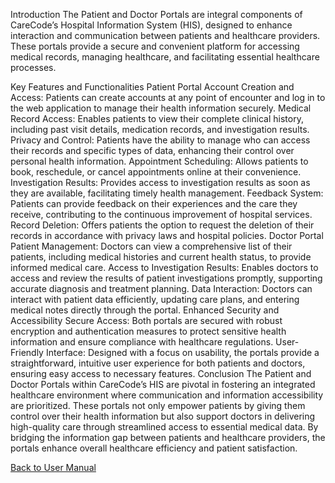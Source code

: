 Introduction
The Patient and Doctor Portals are integral components of CareCode’s Hospital Information System (HIS), designed to enhance interaction and communication between patients and healthcare providers. These portals provide a secure and convenient platform for accessing medical records, managing healthcare, and facilitating essential healthcare processes.

Key Features and Functionalities
Patient Portal
Account Creation and Access: Patients can create accounts at any point of encounter and log in to the web application to manage their health information securely.
Medical Record Access: Enables patients to view their complete clinical history, including past visit details, medication records, and investigation results.
Privacy and Control: Patients have the ability to manage who can access their records and specific types of data, enhancing their control over personal health information.
Appointment Scheduling: Allows patients to book, reschedule, or cancel appointments online at their convenience.
Investigation Results: Provides access to investigation results as soon as they are available, facilitating timely health management.
Feedback System: Patients can provide feedback on their experiences and the care they receive, contributing to the continuous improvement of hospital services.
Record Deletion: Offers patients the option to request the deletion of their records in accordance with privacy laws and hospital policies.
Doctor Portal
Patient Management: Doctors can view a comprehensive list of their patients, including medical histories and current health status, to provide informed medical care.
Access to Investigation Results: Enables doctors to access and review the results of patient investigations promptly, supporting accurate diagnosis and treatment planning.
Data Interaction: Doctors can interact with patient data efficiently, updating care plans, and entering medical notes directly through the portal.
Enhanced Security and Accessibility
Secure Access: Both portals are secured with robust encryption and authentication measures to protect sensitive health information and ensure compliance with healthcare regulations.
User-Friendly Interface: Designed with a focus on usability, the portals provide a straightforward, intuitive user experience for both patients and doctors, ensuring easy access to necessary features.
Conclusion
The Patient and Doctor Portals within CareCode’s HIS are pivotal in fostering an integrated healthcare environment where communication and information accessibility are prioritized. These portals not only empower patients by giving them control over their health information but also support doctors in delivering high-quality care through streamlined access to essential medical data. By bridging the information gap between patients and healthcare providers, the portals enhance overall healthcare efficiency and patient satisfaction.


[Back to User Manual](https://github.com/hmislk/hmis/wiki/User-Manual)